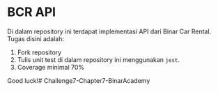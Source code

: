 # BCR API

Di dalam repository ini terdapat implementasi API dari Binar Car Rental.
Tugas disini adalah:
1. Fork repository
2. Tulis unit test di dalam repository ini menggunakan `jest`.
3. Coverage minimal 70%

Good luck!#   C h a l l e n g e 7 - C h a p t e r 7 - B i n a r A c a d e m y  
 